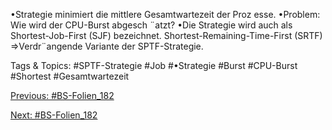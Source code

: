•Strategie minimiert die mittlere Gesamtwartezeit der Proz esse.
•Problem: Wie wird der CPU-Burst abgesch ¨atzt?
•Die Strategie wird auch als Shortest-Job-First (SJF) bezeichnet.
Shortest-Remaining-Time-First (SRTF)
⇒Verdr¨angende Variante der SPTF-Strategie.

   Tags & Topics:
   #SPTF-Strategie
   #Job
   #•Strategie
   #Burst
   #CPU-Burst
   #Shortest
   #Gesamtwartezeit

[Previous: #BS-Folien_182](BS-Folien_182.md)

[Next: #BS-Folien_182](BS-Folien_182.md)